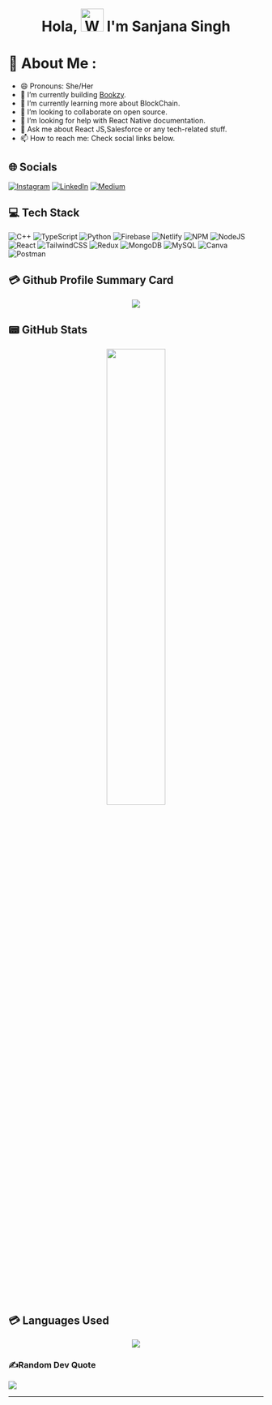 <h1 align="center"> Hola, <img src="https://raw.githubusercontent.com/nixin72/nixin72/master/wave.gif" 
         alt="Waving hand animated gif"
         height="45"
         width="45" /> I'm Sanjana Singh</h1>

# 💫 About Me :
- 😄 Pronouns: She/Her
- 🔭 I’m currently building [Bookzy](https://www.bookzy.in/).
- 🌱 I’m currently learning more about BlockChain.
- 👯 I’m looking to collaborate on open source.
- 🤔 I’m looking for help with React Native documentation.
- 💬 Ask me about React JS,Salesforce or any tech-related stuff.
- 📫 How to reach me: Check social links below.

## 🌐 Socials
[![Instagram](https://img.shields.io/badge/Instagram-E4405F?style=for-the-badge&logo=instagram&logoColor=white)](https://www.instagram.com/sanjana_5738/) 
[![LinkedIn](https://img.shields.io/badge/LinkedIn-0077B5?style=for-the-badge&logo=linkedin&logoColor=white)](https://www.linkedin.com/in/sanjana-singh5738/) 
[![Medium](https://img.shields.io/badge/Medium-12100E?style=for-the-badge&logo=medium&logoColor=white)](https://medium.com/@sanjanasingh7774) 
<!-- [![Reddit](https://img.shields.io/badge/Reddit-FF4500?style=for-the-badge&logo=reddit&logoColor=white)]() 
[![Twitter](https://img.shields.io/twitter/follow/imthepk?logo=Twitter&style=for-the-badge)]()
 -->
## 💻 Tech Stack
![C++](https://img.shields.io/badge/C++-00599C.svg?&style=for-the-badge&logo=cplusplus&logoColor=white)
![TypeScript](https://img.shields.io/badge/typescript-%23007ACC.svg?style=for-the-badge&logo=typescript&logoColor=white) 
![Python](https://img.shields.io/badge/python-3670A0?style=for-the-badge&logo=python&logoColor=ffdd54) 
![Firebase](https://img.shields.io/badge/firebase-%23039BE5.svg?style=for-the-badge&logo=firebase) 
![Netlify](https://img.shields.io/badge/netlify-%23000000.svg?style=for-the-badge&logo=netlify&logoColor=#00C7B7)
![NPM](https://img.shields.io/badge/NPM-%23000000.svg?style=for-the-badge&logo=npm&logoColor=white) 
![NodeJS](https://img.shields.io/badge/node.js-6DA55F?style=for-the-badge&logo=node.js&logoColor=white)
![React](https://img.shields.io/badge/react-%2320232a.svg?style=for-the-badge&logo=react&logoColor=%2361DAFB) 
![TailwindCSS](https://img.shields.io/badge/tailwindcss-%2338B2AC.svg?style=for-the-badge&logo=tailwind-css&logoColor=white) 
![Redux](https://img.shields.io/badge/redux-%23593d88.svg?style=for-the-badge&logo=redux&logoColor=white) 
![MongoDB](https://img.shields.io/badge/MongoDB-%234ea94b.svg?style=for-the-badge&logo=mongodb&logoColor=white)
![MySQL](https://img.shields.io/badge/mysql-%2300f.svg?style=for-the-badge&logo=mysql&logoColor=white) 
![Canva](https://img.shields.io/badge/Canva-%2300C4CC.svg?style=for-the-badge&logo=Canva&logoColor=white) 
![Postman](https://img.shields.io/badge/Postman-FF6C37?style=for-the-badge&logo=postman&logoColor=white) 
<!-- ![Vercel](https://img.shields.io/badge/vercel-%23000000.svg?style=for-the-badge&logo=vercel&logoColor=white)  -->
<!-- ![Heroku](https://img.shields.io/badge/heroku-%23430098.svg?style=for-the-badge&logo=heroku&logoColor=white)  -->


## 💳 Github Profile Summary Card
<p align="center">
  <img src="https://github-profile-summary-cards.vercel.app/api/cards/profile-details?username=sanjanas6&theme=vue"/>
</p>

## 📟 GitHub Stats
<p align="center">
	<img width="48%" src="https://github-readme-stats.vercel.app/api?username=sanjanas6&show_icons=true&theme=vue" />
</p>

## 💳 Languages Used
<p align="center">
  <img src="https://github-readme-stats.vercel.app/api/top-langs/?username=sanjanas6&theme=vue"/>
</p>

### ✍️Random Dev Quote
![](https://quotes-github-readme.vercel.app/api?type=horizontal&theme=vue)

---


<!-- <div align="center">

### Show some ❤️ by starring some of the repositories!

</div>
 -->
